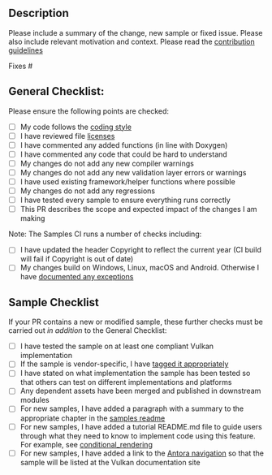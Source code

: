 ## Description

Please include a summary of the change, new sample or fixed issue. Please also include relevant motivation and context.
Please read the [contribution guidelines](https://github.com/KhronosGroup/Vulkan-Samples/tree/master/CONTRIBUTING.md)

Fixes #<issue number>

## General Checklist:

Please ensure the following points are checked:

- [ ] My code follows the [coding style](https://github.com/KhronosGroup/Vulkan-Samples/tree/master/CONTRIBUTING.md#Code-Style)
- [ ] I have reviewed file [licenses](https://github.com/KhronosGroup/Vulkan-Samples/tree/master/CONTRIBUTING.md#Copyright-Notice-and-License-Template)
- [ ] I have commented any added functions (in line with Doxygen)
- [ ] I have commented any code that could be hard to understand
- [ ] My changes do not add any new compiler warnings
- [ ] My changes do not add any new validation layer errors or warnings
- [ ] I have used existing framework/helper functions where possible
- [ ] My changes do not add any regressions
- [ ] I have tested every sample to ensure everything runs correctly
- [ ] This PR describes the scope and expected impact of the changes I am making

 Note: The Samples CI runs a number of checks including:
 - [ ] I have updated the header Copyright to reflect the current year (CI build will fail if Copyright is out of date)
 - [ ] My changes build on Windows, Linux, macOS and Android. Otherwise I have [documented any exceptions](https://github.com/KhronosGroup/Vulkan-Samples/tree/master/CONTRIBUTING.md#General-Requirements)
  
## Sample Checklist

If your PR contains a new or modified sample, these further checks must be carried out *in addition* to the General Checklist:
- [ ] I have tested the sample on at least one compliant Vulkan implementation
- [ ] If the sample is vendor-specific, I have [tagged it appropriately](https://github.com/KhronosGroup/Vulkan-Samples/tree/master/CONTRIBUTING.md#General-Requirements)
- [ ] I have stated on what implementation the sample has been tested so that others can test on different implementations and platforms
- [ ] Any dependent assets have been merged and published in downstream modules
- [ ] For new samples, I have added a paragraph with a summary to the appropriate chapter in the [samples readme](./../samples/README.md)
- [ ] For new samples, I have added a tutorial README.md file to guide users through what they need to know to implement code using this feature. For example, see [conditional_rendering](./../samples/extensions/conditional_rendering)
- [ ] For new samples, I have added a link to the [Antora navigation](./../antora/modules/ROOT/nav.adoc) so that the sample will be listed at the Vulkan documentation site

